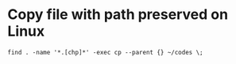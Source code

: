 # Copy file with path preserved on Linux

```
find . -name '*.[chp]*' -exec cp --parent {} ~/codes \;
```
